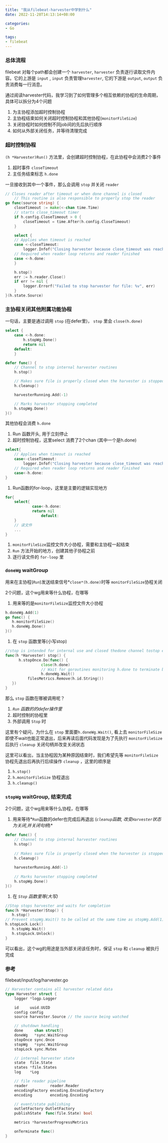 ```yaml
---
title: "我从filebeat-harvester中学到什么"
date: 2022-11-28T14:13:14+08:00

categories:
- Go

tags:
- filebeat
---
```



### 总体流程

filebeat 对每个path都会创建一个 `harvester`,  `harvester` 负责逐行读取文件内容。它的上游是 `input` , `input` 负责管理`harvester`, 它的下游是 `output`, `output` 负责消费每一行消息。

通过阅读harvester代码，我学习到了如何管理多个相互依赖的协程的生命周期，具体可以拆分为4个问题

1. 为主协程添加超时控制协程
2. 主协程结束如何关闭超时控制协程和其他协程(`monitorFileSize`)
3. 关闭协程时如何控制不同job间的先后执行顺序
4. 如何从外部关闭任务，并等待清理完成

### 超时控制协程

`(h *Harvester)Run()` 方法里，会创建超时控制协程，在此协程中会消费2个事件

1. 超时事件 `closeTimeout`
2. 主任务结束标志 `h.done`

一旦接收到其中一个事件，那么会调用 `stop` 并关闭 `reader`

```go
// Closes reader after timeout or when done channel is closed
	// This routine is also responsible to properly stop the reader
go func(source string) {
    closeTimeout := make(<-chan time.Time)
    // starts close_timeout timer
    if h.config.CloseTimeout > 0 {
        closeTimeout = time.After(h.config.CloseTimeout)
    }

    select {
    // Applies when timeout is reached
    case <-closeTimeout:
        logger.Infof("Closing harvester because close_timeout was reached: %s", source)
    // Required when reader loop returns and reader finished
    case <-h.done:
    }

    h.stop()
    err := h.reader.Close()
    if err != nil {
        logger.Errorf("Failed to stop harvester for file: %v", err)
    }
}(h.state.Source)
```

### 主协程关闭其他附属功能协程

一句话，主要是通过调用 `stop` (在defer里)， `stop` 里会 `close(h.done)`

```go
select {
	case <-h.done:
		h.stopWg.Done()
		return nil
	default:
	}

defer func() {
	// Channel to stop internal harvester routines
	h.stop()

	// Makes sure file is properly closed when the harvester is stopped
	h.cleanup()

	harvesterRunning.Add(-1)

	// Marks harvester stopping completed
	h.stopWg.Done()
}()
```

其他协程会消费 `h.done`

1. Run 函数开头, 用于立刻停止
2. 超时控制协程，这里select 消费了2个chan (其中一个是h.done)

```go
select{
    // Applies when timeout is reached
    case<-closeTimeout:
        logger.Infof("Closing harvester because close_timeout was reached: %s", source)
    // Required when reader loop returns and reader finished
    case<-h.done:
}
```

1. Run函数的for-loop，这里是主要的逻辑实现地方

```go
for{
    select{
            case<-h.done:
            return nil
                default:
    }
    // 读文件
    ...
}
```

1. `monitorFileSize`监控文件大小协程，需要和主协程一起结束
1.  `Run` 方法开始的地方，创建其他子协程之前
1. 逐行读文件的 `for-loop` 里


### `doneWg` waitGroup

用来在主协程(*`Run`*)发送结束信号*`close*(h.done)`时等 `monitorFileSize`协程关闭

2个问题，这个wg用来等什么协程，在哪等

1. 用来等的是`monitorFileSize`监控文件大小协程

```go
h.doneWg.Add(1)
go func() {
   h.monitorFileSize()
   h.doneWg.Done()
}()
```

1. 在 `stop` 函数里等(小写stop)

```go
//stop is intended for internal use and closed thedone channel tostop execution
func(h *Harvester) stop() {
	  h.stopOnce.Do(func() {
				close(h.done)
				// Wait for goroutines monitoring h.done to terminate before closing source.
				h.doneWg.Wait()
	      filesMetrics.Remove(h.id.String())
   })
}

```

那么 `stop` 函数在哪被调用呢？

1. *`Run` 函数的的defer操作里*
2. 超时控制的协程里
3. 外部调用 `Stop` 时

这里有个疑问，为什么在 `stop` 里面要`h.doneWg.Wait()`, 看上去 `monitorFileSize` 即使不wait也能正常退出，后来再读后面代码发现是为了先执行 `monitorFileSize` 后执行 `cleanup` 关闭句柄并改变关闭状态

这里可以看出，当主协程因为某种原因结束时，我们希望先等 `monitorFileSize` 协程先退出后再执行后续操作 `cleanup` ，这里的顺序是

1. `h.stop()`
2. `h.monitorFileSize` 协程退出
3. `h.cleanup()`

### `stopWg` waitGroup, 结束完成

2个问题，这个wg用来等什么协程，在哪等

1. 用来等待*`Run`函数的defer也完成后再退出 (*`cleanup`函数, 改变`Harvester`状态为关闭,并关闭句柄*)*

```go
defer func() {
    // Channel to stop internal harvester routines
    h.stop()
    
    // Makes sure file is properly closed when the harvester is stopped
    h.cleanup()
    
    harvesterRunning.Add(-1)
    
    // Marks harvester stopping completed
    h.stopWg.Done()
}()

```

1. 在 *`Stop` 函数里等(大写)*

```go
//Stop stops harvester and waits for completion
func(h *Harvester)Stop() {
   h.stop()
// Prevent stopWg.Wait() to be called at the same time as stopWg.Add(1)
h.stopLock.Lock()
   h.stopWg.Wait()
   h.stopLock.Unlock()
}
```

可以看出，这个wg的用途是当外部关闭该任务时，保证 `stop` 和 `cleanup` 被执行完成

### 参考

filebeat/input/log/harvester.go
```go
// Harvester contains all harvester related data
type Harvester struct {
	logger *logp.Logger

	id     uuid.UUID
	config config
	source harvester.Source // the source being watched

	// shutdown handling
	done     chan struct{}
	doneWg   *sync.WaitGroup
	stopOnce sync.Once
	stopWg   *sync.WaitGroup
	stopLock sync.Mutex

	// internal harvester state
	state  file.State
	states *file.States
	log    *Log

	// file reader pipeline
	reader          reader.Reader
	encodingFactory encoding.EncodingFactory
	encoding        encoding.Encoding

	// event/state publishing
	outletFactory OutletFactory
	publishState  func(file.State) bool

	metrics *harvesterProgressMetrics

	onTerminate func()
}
```